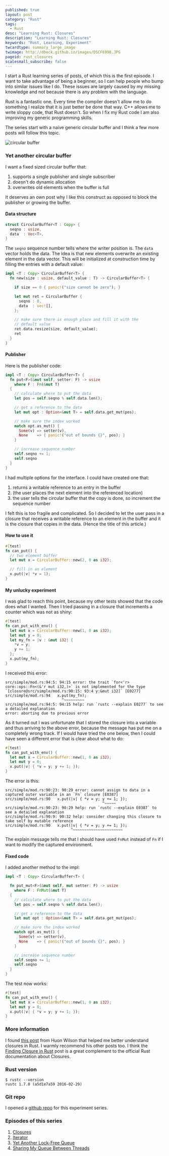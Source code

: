 ```yaml
---
published: true
layout: post
category: "Rust"
tags:
  - Rust
desc: "Learning Rust: Closures"
description: "Learning Rust: Closures"
keywords: "Rust, Learning, Experiment"
twcardtype: summary_large_image
twimage: http://dbeck.github.io/images/DSCF6998.JPG
pageid: rust_closures
scalesmall_subscribe: false
---
```


I start a Rust learning series of posts, of which this is the first episode. I want to take advantage of being a beginner, so I can help people who bump into similar issues like I do. These issues are largely caused by my missing knowledge and not because there is any problem with the language.

Rust is a fantastic one. Every time the compiler doesn't allow me to do something I realize that it is just better be done that way. C++ allows me to write sloppy code, that Rust doesn't. So when I fix my Rust code I am also improving my generic programming skills.

The series start with a naive generic circular buffer and I think a few more posts will follow this topic.

![circular buffer](/images/DSCF6998.JPG)

### Yet another circular buffer

I want a fixed sized circular buffer that:

1. supports a single publisher and single subscriber
2. doesn't do dynamic allocation
3. overwrites old elements when the buffer is full

It deserves an own post why I like this construct as opposed to block the publisher or growing the buffer.

#### Data structure

```rust
struct CircularBuffer<T : Copy> {
  seqno : usize,
  data  : Vec<T>,
}
```

The `seqno` sequence number tells where the writer position is. The `data` vector holds the data. The idea is that new elements overwrite an existing element in the data vector. This will be initialized at construction time by filling the entries with a default value:

```rust
impl <T : Copy> CircularBuffer<T> {
  fn new(size : usize, default_value : T) -> CircularBuffer<T> {

    if size == 0 { panic!("size cannot be zero"); }

    let mut ret = CircularBuffer {
      seqno : 0,
      data  : vec![],
    };

    // make sure there is enough place and fill it with the
    // default value
    ret.data.resize(size, default_value);
    ret
  }
}
```

#### Publisher

Here is the publisher code:

```rust
impl <T : Copy> CircularBuffer<T> {
  fn put<F>(&mut self, setter: F) -> usize
    where F : Fn(&mut T)
  {
    // calculate where to put the data
    let pos = self.seqno % self.data.len();

    // get a reference to the data
    let mut opt : Option<&mut T> = self.data.get_mut(pos);

    // make sure the index worked
    match opt.as_mut() {
      Some(v) => setter(v),
      None    => { panic!("out of bounds {}", pos); }
    }

    // increase sequence number
    self.seqno += 1;
    self.seqno
  }
}
```

I had multiple options for the interface. I could have created one that:

1. returns a writable reference to an entry in the buffer
2. (the user places the next element into the referenced location)
3. the user tells the circular buffer that the copy is done, so increment the sequence number

I felt this is too fragile and complicated. So I decided to let the user pass in a closure that receives a writable reference to an element in the buffer and it is the closure that copies in the data. (Hence the title of this article.)

#### How to use it

```rust
#[test]
fn can_put() {
  // two element buffer
  let mut x = CircularBuffer::new(2, 0 as i32);

  // fill in an element
  x.put(|v| *v = 1);
}
```

#### My unlucky experiment

I was glad to reach this point, because my other tests showed that the code does what I wanted. Then I tried passing in a closure that increments a counter which was not as shiny:

```rust
#[test]
fn can_put_with_env() {
  let mut x = CircularBuffer::new(1, 0 as i32);
  let mut y = 0;
  let my_fn = |v : &mut i32| {
    *v = y;
    y += 1;
  };
  x.put(my_fn);
}
```

I received this error:

```
src/simple/mod.rs:94:5: 94:15 error: the trait `for<'r> core::ops::Fn<(&'r mut i32,)>` is not implemented for the type `[closure@src/simple/mod.rs:90:15: 93:4 y:&mut i32]` [E0277]
src/simple/mod.rs:94   x.put(my_fn);
                         ^~~~~~~~~~
src/simple/mod.rs:94:5: 94:15 help: run `rustc --explain E0277` to see a detailed explanation
error: aborting due to previous error
```

As it turned out I was unfortunate that I stored the closure into a variable and thus arriving to the above error, because the message has put me on a completely wrong track. If I would have tried the one below, then I could have seen a different error that is clear about what to do:

```rust
#[test]
fn can_put_with_env() {
  let mut x = CircularBuffer::new(1, 0 as i32);
  let mut y = 0;
  x.put(|v| { *v = y; y += 1; });
}
```

The error is this:

```
src/simple/mod.rs:90:23: 90:29 error: cannot assign to data in a captured outer variable in an `Fn` closure [E0387]
src/simple/mod.rs:90   x.put(|v| { *v = y; y += 1; });
                                           ^~~~~~
src/simple/mod.rs:90:23: 90:29 help: run `rustc --explain E0387` to see a detailed explanation
src/simple/mod.rs:90:9: 90:32 help: consider changing this closure to take self by mutable reference
src/simple/mod.rs:90   x.put(|v| { *v = y; y += 1; });
                             ^~~~~~~~~~~~~~~~~~~~~~~
```

The explain message tells me that I should have used `FnMut` instead of `Fn` if I want to modify the captured environment.

#### Fixed code

I added another method to the impl:

```rust
impl <T : Copy> CircularBuffer<T> {

  fn put_mut<F>(&mut self, mut setter: F) -> usize
    where F : FnMut(&mut T)
  {
    // calculate where to put the data
    let pos = self.seqno % self.data.len();

    // get a reference to the data
    let mut opt : Option<&mut T> = self.data.get_mut(pos);

    // make sure the index worked
    match opt.as_mut() {
      Some(v) => setter(v),
      None    => { panic!("out of bounds {}", pos); }
    }

    // increase sequence number
    self.seqno += 1;
    self.seqno
  }
}
```

The test now works:

```rust
#[test]
fn can_put_with_env() {
  let mut x = CircularBuffer::new(1, 0 as i32);
  let mut y = 0;
  x.put(|v| { *v = y; y += 1; });
}
```

### More information

I found [this post](http://huonw.github.io/blog/2015/05/finding-closure-in-rust/) from Huon Wilson that helped me better understand closures in Rust. I warmly recommend his other posts too. I think the [Finding Closure in Rust](http://huonw.github.io/blog/2015/05/finding-closure-in-rust/) post is a great complement to the official Rust documentation about Closures.

### Rust version

```
$ rustc --version
rustc 1.7.0 (a5d1e7a59 2016-02-29)
```

### Git repo

I opened a [github repo](https://github.com/dbeck/rust_playground) for this experiment series.

### Episodes of this series

1. [Closures](/Learning-Rust-Closures/)
2. [Iterator](/Learning-Rust-Iterator/)
3. [Yet Another Lock-Free Queue](/Learning-Rust-Yet-Another-Lock-Free-Queue/)
4. [Sharing My Queue Between Threads](/Learning-Rust-Sharing-My-Queue-Between-Threads/)
